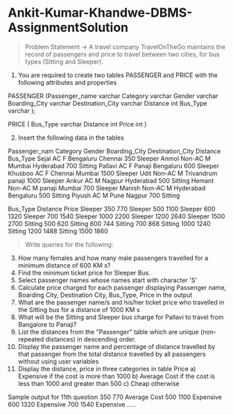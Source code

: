 # Ankit-Kumar-Khandwe-DBMS-AssignmentSolution

> Problem Statement →
A travel company TravelOnTheGo maintains the record of passengers and price to travel
between two cities, for bus types (Sitting and Sleeper).

1) You are required to create two tables PASSENGER and PRICE with the following
attributes and properties

PASSENGER
(Passenger_name varchar
 Category varchar
 Gender varchar
 Boarding_City varchar
 Destination_City varchar
 Distance int
 Bus_Type varchar
);


PRICE
(
 Bus_Type varchar
 Distance int
 Price int
 )
 
 
2) Insert the following data in the tables

Passenger_nam Category Gender Boarding_City Destination_City Distance Bus_Type
Sejal AC F Bengaluru Chennai 350 Sleeper
Anmol Non-AC M Mumbai Hyderabad 700 Sitting
Pallavi AC F Panaji Bengaluru 600 Sleeper
Khusboo AC F Chennai Mumbai 1500 Sleeper
Udit Non-AC M Trivandrum panaji 1000 Sleeper
Ankur AC M Nagpur Hyderabad 500 Sitting
Hemant Non-AC M panaji Mumbai 700 Sleeper
Manish Non-AC M Hyderabad Bengaluru 500 Sitting
Piyush AC M Pune Nagpur 700 Sitting


Bus_Type Distance Price
Sleeper 350 770
Sleeper 500 1100
Sleeper 600 1320
Sleeper 700 1540
Sleeper 1000 2200
Sleeper 1200 2640
Sleeper 1500 2700
Sitting 500 620
Sitting 600 744
Sitting 700 868
Sitting 1000 1240
Sitting 1200 1488
Sitting 1500 1860



> Write queries for the following:

3) How many females and how many male passengers travelled for a minimum distance of
600 KM s?
4) Find the minimum ticket price for Sleeper Bus.
5) Select passenger names whose names start with character 'S'
6) Calculate price charged for each passenger displaying Passenger name, Boarding City,
Destination City, Bus_Type, Price in the output
7) What are the passenger name/s and his/her ticket price who travelled in the Sitting bus
for a distance of 1000 KM s
8) What will be the Sitting and Sleeper bus charge for Pallavi to travel from Bangalore to
Panaji?
9) List the distances from the "Passenger" table which are unique (non-repeated
distances) in descending order.
10) Display the passenger name and percentage of distance travelled by that passenger
from the total distance travelled by all passengers without using user variables
11) Display the distance, price in three categories in table Price
  a) Expensive if the cost is more than 1000
  b) Average Cost if the cost is less than 1000 and greater than 500
  c) Cheap otherwise
  
Sample output for 11th question
350 770 Average
Cost
500 1100 Expensive
600 1320 Expensive
700 1540 Expensive
…..
